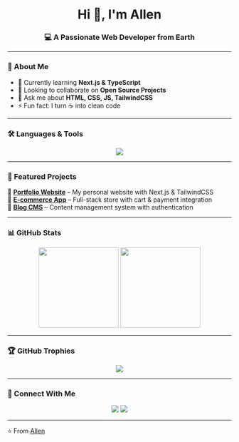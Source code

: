 <h1 align="center">Hi 👋, I'm Allen</h1>
<h3 align="center">💻 A Passionate Web Developer from Earth</h3>

---

### 🚀 About Me
- 🌱 Currently learning **Next.js & TypeScript**  
- 👯 Looking to collaborate on **Open Source Projects**  
- 💬 Ask me about **HTML, CSS, JS, TailwindCSS**  
- ⚡ Fun fact: I turn ☕ into clean code  

---

### 🛠️ Languages & Tools
<p align="center">
  <img src="https://skillicons.dev/icons?i=html,css,js,ts,react,nextjs,nodejs,express,mongodb,tailwind,git,figma,docker" />
</p>

---

### 📌 Featured Projects
🌟 [**Portfolio Website**](https://github.com/Morfin696/portfolio) – My personal website with Next.js & TailwindCSS  
🛒 [**E-commerce App**](https://github.com/Morfin696/ecommerce-app) – Full-stack store with cart & payment integration  
📝 [**Blog CMS**](https://github.com/Morfin696/blog-cms) – Content management system with authentication  

---

### 📊 GitHub Stats
<p align="center">
  <img src="https://github-readme-stats.vercel.app/api?username=Morfin696&show_icons=true&theme=radical" height="180" />
  <img src="https://github-readme-stats.vercel.app/api/top-langs/?username=Morfin696&layout=compact&theme=radical" height="180" />
</p>

---

### 🏆 GitHub Trophies
<p align="center">
  <img src="https://github-profile-trophy.vercel.app/?username=Morfin696&theme=radical&no-frame=false&no-bg=true&margin-w=15" />
</p>

---

### 🔗 Connect With Me
<p align="center">
  <a href="https://linkedin.com/in/Morfin696><img src="https://skillicons.dev/icons?i=linkedin" /></a>
  <a href="https://Morfin696"><img src="https://skillicons.dev/icons?i=devto" /></a>
  <a href="mailto:wewewewwewe"><img src="https://skillicons.dev/icons?i=gmail" /></a>
</p>

---
⭐️ From [Allen](https://github.com/Morfin696)

